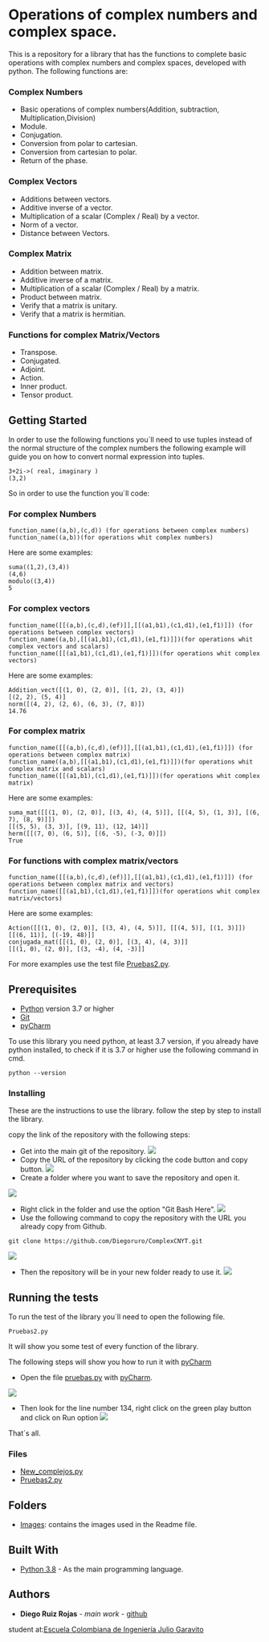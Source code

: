 # Operations of complex numbers and complex space.

This is a repository for a library that has the functions to complete basic operations with complex numbers and complex spaces, developed with python.
The following functions are:
### Complex Numbers
- Basic operations of complex numbers(Addition, subtraction, Multiplication,Division)
- Module.
- Conjugation.
- Conversion from polar to cartesian.
- Conversion from cartesian to polar.
- Return of the phase.
### Complex Vectors
- Additions between vectors.
- Additive inverse of a vector.
- Multiplication of a scalar (Complex / Real) by a vector.
- Norm of a vector.
- Distance between Vectors.
### Complex Matrix
- Addition between matrix.
- Additive inverse of a matrix.
- Multiplication of a scalar (Complex / Real) by a matrix.
- Product between matrix.
- Verify that a matrix is unitary.
- Verify that a matrix is hermitian.
### Functions for complex Matrix/Vectors
- Transpose.
- Conjugated.
- Adjoint.
- Action.
- Inner product.
- Tensor product.
## Getting Started

In order to use the following functions you´ll need to use tuples instead of the normal structure of the complex numbers the following example will guide you on how to convert normal expression into tuples.
```
3+2i->( real, imaginary )
(3,2)
```
So in order to use the function you´ll code:
### For complex Numbers
```
function_name((a,b),(c,d)) (for operations between complex numbers)
function_name((a,b))(for operations whit complex numbers)
```
Here are some examples:
```
suma((1,2),(3,4))
(4,6)
modulo((3,4))
5
```
### For complex vectors

```
function_name([[(a,b),(c,d),(ef)]],[[(a1,b1),(c1,d1),(e1,f1)]]) (for operations between complex vectors)
function_name((a,b),[[(a1,b1),(c1,d1),(e1,f1)]])(for operations whit complex vectors and scalars)
function_name([[(a1,b1),(c1,d1),(e1,f1)]])(for operations whit complex vectors)
```
Here are some examples:
```
Addition_vect([(1, 0), (2, 0)], [(1, 2), (3, 4)])
[(2, 2), (5, 4)]
norm([(4, 2), (2, 6), (6, 3), (7, 8)])
14.76
```
### For complex matrix

```
function_name([[(a,b),(c,d),(ef)]],[[(a1,b1),(c1,d1),(e1,f1)]]) (for operations between complex matrix)
function_name((a,b),[[(a1,b1),(c1,d1),(e1,f1)]])(for operations whit complex matrix and scalars)
function_name([[(a1,b1),(c1,d1),(e1,f1)]])(for operations whit complex matrix)
```
Here are some examples:
```
suma_mat([[(1, 0), (2, 0)], [(3, 4), (4, 5)]], [[(4, 5), (1, 3)], [(6, 7), (8, 9)]])
[[(5, 5), (3, 3)], [(9, 11), (12, 14)]]
herm([[(7, 0), (6, 5)], [(6, -5), (-3, 0)]])
True
```
### For functions with complex matrix/vectors

```
function_name([[(a,b),(c,d),(ef)]],[[(a1,b1),(c1,d1),(e1,f1)]]) (for operations between complex matrix and vectors)
function_name([[(a1,b1),(c1,d1),(e1,f1)]])(for operations whit complex matrix/vectors)
```
Here are some examples:
```
Action([[(1, 0), (2, 0)], [(3, 4), (4, 5)]], [[(4, 5)], [(1, 3)]])
[[(6, 11)], [(-19, 48)]]
conjugada_mat([[(1, 0), (2, 0)], [(3, 4), (4, 3)]]
[[(1, 0), (2, 0)], [(3, -4), (4, -3)]]
```
For more examples use the test file [Pruebas2.py](https://github.com/Diegoruro/ComplexCNYT/blob/master/Pruebas2.py).
## Prerequisites
- [Python](https://www.python.org/) version 3.7 or higher
- [Git](https://git-scm.com/)
- [pyCharm](https://www.jetbrains.com/es-es/pycharm/)

To use this library you need python, at least 3.7 version, if you already have python installed, to check if it is 3.7 or higher use the following command in cmd.

```
python --version
```

### Installing

These are the instructions to use the library.
follow the step by step to install the library.

copy the link of the repository with the following steps:

 - Get into the main git of the repository.
![](Images/Example_1.PNG)
 - Copy the URL of the repository by clicking the code button and copy button.
![](Images/Example_2.png)
 - Create a folder where you want to save the repository and open it.

![](Images/folder.PNG)
 - Right click in the folder and use the option "Git Bash Here".
![](Images/Git_bash.PNG)
 - Use the following command to copy the repository with the URL you already copy from Github.

```
git clone https://github.com/Diegoruro/ComplexCNYT.git
```
![](Images/git_clone.PNG)
 - Then the repository will be in your new folder ready to use it.
![](Images/cloned.PNG)

## Running the tests

To run the test of the library you´ll need to open the following file.
```
Pruebas2.py
```
It will show you some test of every function of the library.

The following steps will show you how to run it with [pyCharm](https://www.jetbrains.com/es-es/pycharm/)

- Open the file [pruebas.py](https://github.com/Diegoruro/ComplexCNYT/blob/master/Pruebas.py) with [pyCharm](https://www.jetbrains.com/es-es/pycharm/).

![](Images/abrir_pruebas.PNG)
- Then look for the line number 134, right click on the green play button and click on Run option
![](Images/run.PNG)

That´s all.
### Files
- [New_complejos.py](https://github.com/Diegoruro/ComplexCNYT/blob/master/new_complejos.py)
- [Pruebas2.py](https://github.com/Diegoruro/ComplexCNYT/blob/master/Pruebas2.py)

## Folders
- [Images](https://github.com/Diegoruro/ComplexCNYT/tree/master/Images): contains the images used in the Readme file.

## Built With

* [Python 3.8](https://www.python.org/) - As the main programming language.


## Authors

* **Diego Ruiz Rojas** - *main work* - [github](https://github.com/Diegoruro)

student at:[Escuela Colombiana de Ingeniería Julio Garavito](https://www.escuelaing.edu.co/es/)
